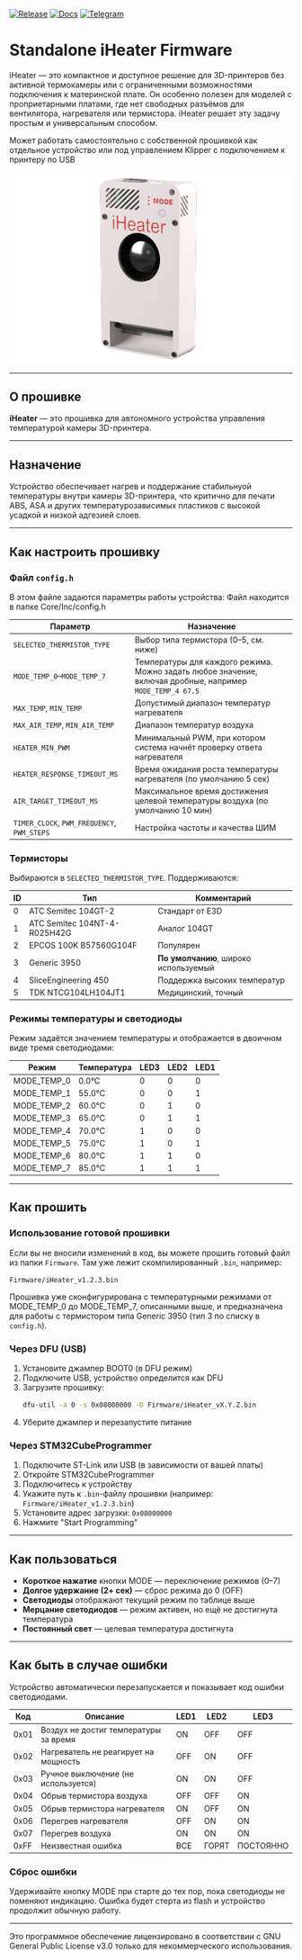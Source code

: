 [![Release](https://img.shields.io/github/v/release/pavluchenkor/iHeater-Standalone-Firmware?include_prereleases&label=latest)](https://github.com/pavluchenkor/iHeater-Standalone-Firmware/releases)
[![Docs](https://img.shields.io/badge/docs-view--online-red?logo=readthedocs)](https://docs.idryer.org/iHeater/README_ru/)
[![Telegram](https://img.shields.io/badge/Telegram-Join%20Chat-blue?logo=telegram)](https://t.me/iDryer)


# Standalone iHeater Firmware

iHeater — это компактное и доступное решение для 3D-принтеров без активной термокамеры или с ограниченными возможностями подключения к материнской плате. Он особенно полезен для моделей с проприетарными платами, где нет свободных разъёмов для вентилятора, нагревателя или термистора. iHeater решает эту задачу простым и универсальным способом.


Может работать самостоятельно с собственной прошивкой как отдельное устройство или под управлением Klipper с подключением к принтеру по USB

![iHeater](imgweb/iHeater.png)

---

## О прошивке

**iHeater** — это прошивка для автономного устройства управления температурой камеры 3D-принтера. 

---

## Назначение

Устройство обеспечивает нагрев и поддержание стабильнуой температуры внутри камеры 3D-принтера, что критично для печати ABS, ASA и других температурозависимых пластиков с высокой усадкой и низкой адгезией слоев.

---

## Как настроить прошивку

### Файл `config.h`

В этом файле задаются параметры работы устройства:
Файл находится в папке Core/Inc/config.h

| Параметр                                    | Назначение                                                                                          |
| ------------------------------------------- | --------------------------------------------------------------------------------------------------- |
| `SELECTED_THERMISTOR_TYPE`                  | Выбор типа термистора (0–5, см. ниже)                                                               |
| `MODE_TEMP_0`–`MODE_TEMP_7`                             | Температуры для каждого режима. Можно задать любое значение, включая дробные, например `MODE_TEMP_4 67.5` |
| `MAX_TEMP`, `MIN_TEMP`                      | Допустимый диапазон температур нагревателя                                                          |
| `MAX_AIR_TEMP`, `MIN_AIR_TEMP`              | Диапазон температур воздуха                                                                         |
| `HEATER_MIN_PWM`                            | Минимальный PWM, при котором система начнёт проверку ответа нагревателя                             |
| `HEATER_RESPONSE_TIMEOUT_MS`                | Время ожидания роста температуры нагревателя (по умолчанию 5 сек)                                   |
| `AIR_TARGET_TIMEOUT_MS`                     | Максимальное время достижения целевой температуры воздуха (по умолчанию 10 мин)                     |
| `TIMER_CLOCK`, `PWM_FREQUENCY`, `PWM_STEPS` | Настройка частоты и качества ШИМ                                                                    |

### Термисторы

Выбираются в `SELECTED_THERMISTOR_TYPE`. Поддерживаются:

| ID | Тип                          | Комментарий                           |
| -- | ---------------------------- | ------------------------------------- |
| 0  | ATC Semitec 104GT-2          | Стандарт от E3D                       |
| 1  | ATC Semitec 104NT-4-R025H42G | Аналог 104GT                          |
| 2  | EPCOS 100K B57560G104F       | Популярен                             |
| 3  | Generic 3950                 | **По умолчанию**, широко используемый |
| 4  | SliceEngineering 450         | Поддержка высоких температур          |
| 5  | TDK NTCG104LH104JT1          | Медицинский, точный                   |

### Режимы температуры и светодиоды

Режим задаётся значением температуры и отображается в двоичном виде тремя светодиодами:

| Режим | Температура | LED3 | LED2 | LED1 |
| ----- | ----------- | ---- | ---- | ---- |
| MODE_TEMP_0 | 0.0°C       | 0    | 0    | 0    |
| MODE_TEMP_1 | 55.0°C      | 0    | 0    | 1    |
| MODE_TEMP_2 | 60.0°C      | 0    | 1    | 0    |
| MODE_TEMP_3 | 65.0°C      | 0    | 1    | 1    |
| MODE_TEMP_4 | 70.0°C      | 1    | 0    | 0    |
| MODE_TEMP_5 | 75.0°C      | 1    | 0    | 1    |
| MODE_TEMP_6 | 80.0°C      | 1    | 1    | 0    |
| MODE_TEMP_7 | 85.0°C      | 1    | 1    | 1    |

---

## Как прошить

### Использование готовой прошивки

Если вы не вносили изменений в код, вы можете прошить готовый файл из папки `Firmware`. Там уже лежит скомпилированный `.bin`, например:

```
Firmware/iHeater_v1.2.3.bin
```

Прошивка уже сконфигурирована с температурными режимами от MODE_TEMP_0 до MODE_TEMP_7, описанными выше, и предназначена для работы с термистором типа Generic 3950 (тип 3 по списку в `config.h`).

### Через DFU (USB)

1. Установите джампер BOOT0 (в DFU режим)
2. Подключите USB, устройство определится как DFU
3. Загрузите прошивку:
   ```bash
   dfu-util -a 0 -s 0x08000000 -D Firmware/iHeater_vX.Y.Z.bin
   ```
4. Уберите джампер и перезапустите питание

### Через STM32CubeProgrammer

1. Подключите ST-Link или USB (в зависимости от вашей платы)
2. Откройте STM32CubeProgrammer
3. Подключитесь к устройству
4. Укажите путь к `.bin`-файлу прошивки (например: `Firmware/iHeater_v1.2.3.bin`)
5. Установите адрес загрузки: `0x08000000`
6. Нажмите "Start Programming"

---

## Как пользоваться

- **Короткое нажатие** кнопки MODE — переключение режимов (0–7)
- **Долгое удержание (2+ сек)** — сброс режима до 0 (OFF)
- **Светодиоды** отображают текущий режим по таблице выше
- **Мерцание светодиодов** — режим активен, но ещё не достигнута температура
- **Постоянный свет** — целевая температура достигнута

---

## Как быть в случае ошибки

Устройство автоматически перезапускается и показывает код ошибки светодиодами.

| Код  | Описание                              | LED1 | LED2  | LED3      |
| ---- | ------------------------------------- | ---- | ----- | --------- |
| 0x01 | Воздух не достиг температуры за время | ON   | OFF   | OFF       |
| 0x02 | Нагреватель не реагирует на мощность  | OFF  | ON    | OFF       |
| 0x03 | Ручное выключение (не используется)   | ON   | ON    | OFF       |
| 0x04 | Обрыв термистора воздуха              | OFF  | OFF   | ON        |
| 0x05 | Обрыв термистора нагревателя          | ON   | OFF   | ON        |
| 0x06 | Перегрев нагревателя                  | OFF  | ON    | ON        |
| 0x07 | Перегрев воздуха                      | ON   | ON    | ON        |
| 0xFF | Неизвестная ошибка                    | ВСЕ  | ГОРЯТ | ПОСТОЯННО |

### Сброс ошибки

Удерживайте кнопку MODE при старте до тех пор, пока светодиоды не поменяют индикацию. Ошибка будет стерта из flash и устройство продолжит обычную работу.

---

Это программное обеспечение лицензировано в соответствии с GNU General Public License v3.0 только для некоммерческого использования.